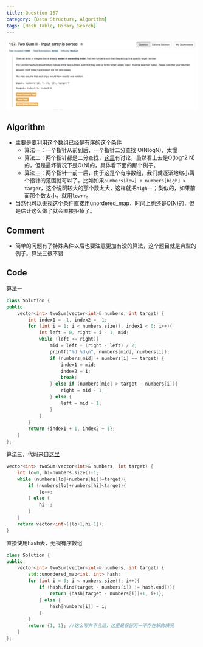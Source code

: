 ```yaml
---
title: Question 167
category: [Data Structure, Algorithm]
tags: [Hash Table, Binary Search]
---
```


![Description](../Assets/Figure/question167.png)

## Algorithm 

- 主要是要利用这个数组已经是有序的这个条件
    - 算法一：一个指针从前到后，一个指针二分查找 O(NlogN)，太慢
    - 算法二：两个指针都是二分查找，[这里](https://leetcode.com/discuss/104150/share-my-c-o-log-2-n-solution)有讨论，虽然看上去是O(log^2 N)的，但是最坏情况下是O(N)的，具体看下面的那个例子。
    - 算法三：两个指针一前一后，由于这是个有序数组，我们就逐渐地缩小两个指针的范围就可以了，比如如果`numbers[low] + numbers[high] > targer`，这个说明较大的那个数太大，这样就把`high--`；类似的，如果前面那个数太小，就用`low++`。
- 当然也可以无视这个条件直接用unordered_map，时间上也还是O(N)的，但是估计这么做了就会直接拒掉了。

## Comment

- 简单的问题有了特殊条件以后也要注意更加有没的算法，这个题目就是典型的例子。算法三很不错


## Code

算法一

```c++
class Solution {
public:
    vector<int> twoSum(vector<int>& numbers, int target) {
        int index1 = -1, index2 = -1;
        for (int i = 1; i < numbers.size(), index1 < 0; i++){
            int left = 0, right = i - 1, mid;
            while (left <= right){
                mid = left + (right - left) / 2;
                printf("%d %d\n", numbers[mid], numbers[i]);
                if (numbers[mid] + numbers[i] == target) {
                    index1 = mid;
                    index2 = i;
                    break;
                } else if (numbers[mid] > target - numbers[i]){
                    right = mid - 1;
                } else {
                    left = mid + 1;
                }
            }
        }
        return {index1 + 1, index2 + 1};
    }
};
```

算法三，代码来自[这里](https://leetcode.com/discuss/33192/a-simple-o-n-solution)

```c++
vector<int> twoSum(vector<int>& numbers, int target) {
    int lo=0, hi=numbers.size()-1;
    while (numbers[lo]+numbers[hi]!=target){
        if (numbers[lo]+numbers[hi]<target){
            lo++;
        } else {
            hi--;
        }
    }
    return vector<int>({lo+1,hi+1});
}
```

直接使用hash表，无视有序数组
```c++
class Solution {
public:
    vector<int> twoSum(vector<int>& numbers, int target) {
        std::unordered_map<int, int> hash;
        for (int i = 0; i < numbers.size(); i++){
            if (hash.find(target - numbers[i]) != hash.end()){
                return {hash[target - numbers[i]]+1, i+1};
            } else {
                hash[numbers[i]] = i;
            }
        }
        return {1, 1}; //这么写并不合适，这里是保留万一不存在解的情况
    }
};
```

